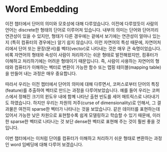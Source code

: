 # Word Embedding

이전 챕터에서 단어의 의미와 모호성에 대해 다루었습니다. 이전에 다루었듯이 사람의 언어는 discrete한 형태의 단어로 이루어져 있습니다. 내부의 의미는 단어와 단어끼리 연관성이 있을 수 있지만, 형태가 다른 경우에는 겉에서 보기에는 연관성이 얼마나 있는지 (특히 컴퓨터의 경우에는) 알기 쉽지 않습니다. 이런 자연어의 특성 때문에, 자연어처리에서 단어 또는 문장(문서)를 벡터(vector)로 나타내는 것은 매우 큰 숙명이었습니다. 비록 자연어의 형태와 속성이 사람이 처리하기는 쉬운 형태로 발전해왔지만, 컴퓨터가 이해하고 처리하기에는 어려운 형태이기 때문입니다. 즉, 사람이 사용하는 자연어의 형태와 컴퓨터가 이해하는 벡터로 변환이 가능한 함수 또는 맵핑 테이블(mapping table)을 만들어 내는 과정은 매우 중요합니다.

따라서 우리는 이전 챕터에서 단어의 의미에 대해 다루면서, 코퍼스로부터 단어의 특징(feature)를 추출하여 벡터로 만드는 과정을 다루어보았습니다. 예를 들어 우리는 코퍼스에서 정해진 크기의 윈도우 내에 함꼐 나타난 출현 빈도를 세어 매트릭스로 나타내기도 하였습니다. 하지만 우리는 차원의 저주(curse of dimensionality)로 인해서, 그 결과물은 여전히 sparse한 벡터가 나타나는 것을 보았습니다. 같은 데이터를 표현하는데 있어서 가능한 낮은 차원으로 표현할수록 쉽게 모델링하고 학습할 수 있기 때문에, 이러한 sparse한 벡터로 나타나는 것 보단 dense한 벡터로 표현해 주는 것이 훨씬 좋을 것 입니다.

이번 챕터에서는 이처럼 단어를 컴퓨터가 이해하고 처리하기 쉬운 형태로 변환하는 과정인 word 임베딩에 대해 다루어 보겠습니다.
